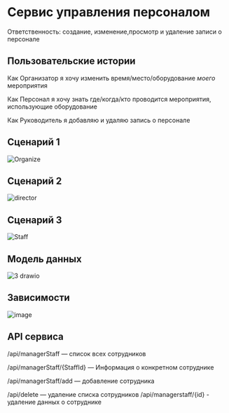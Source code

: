 # Сервис управления персоналом

Ответственность: создание, изменение,просмотр и удаление записи о персонале

## Пользовательские истории

Как Организатор я хочу изменить время/место/оборудование _моего_ мероприятия

Как Персонал я хочу знать где/когда/кто проводится мероприятия, использующие оборудование

Как Руководитель я добавляю и удаляю запись о персонале
 ## Сценарий 1
![Organize](https://user-images.githubusercontent.com/82897496/164001718-a13a1a81-ed5f-4359-b753-2ff3855778d1.jpeg)


 ## Сценарий 2
 ![director](https://user-images.githubusercontent.com/82897496/164001514-e9c0951a-e005-41c5-9dcf-70f3cd40d0a6.jpeg)

 ## Сценарий 3
 ![Staff](https://user-images.githubusercontent.com/82897496/164001530-a8fbde2d-666d-444d-a7a4-061684c38c4d.jpeg)


## Модель данных
![3 drawio](https://user-images.githubusercontent.com/82897496/163939607-78d28ede-680e-4d6d-95c2-03700f9df23e.png)

## Зависимости
![image](https://user-images.githubusercontent.com/82897496/163626377-7cd3255e-5b7e-4b8d-9a45-8152ad953572.png)

## API сервиса
/api/managerStaff — список всех сотрудников

/api/managerStaff/{StaffId} — Информация о конкретном сотруднике

/api/managerStaff/add — добавление сотрудника

/api/delete — удаление списка сотрудников
/api/managerstaff/{id} - удаление данных о сотруднике
